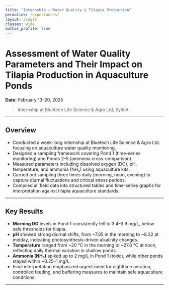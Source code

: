 ```yaml
---
title: "Internship — Water Quality & Tilapia Production"
permalink: /experiances/
layout: single
classes: wide
author_profile: true
---
```

<link rel="stylesheet" href="{{ '/assets/css/experiances.css' | relative_url }}">

<div class="project-wrap" markdown="1">
<div class="report-body" markdown="1">
  
# Assessment of Water Quality Parameters and Their Impact on Tilapia Production in Aquaculture Ponds
**Date:** February 13–20, 2025  

> Internship at Bluetech Life Science & Agro Ltd, Sylhet. 

---

## Overview
- Conducted a week-long internship at Bluetech Life Science & Agro Ltd. focusing on aquaculture water quality monitoring.  
- Designed a sampling framework covering Pond 1 (time-series monitoring) and Ponds 2–5 (ammonia cross-comparison).  
- Measured parameters including dissolved oxygen (DO), pH, temperature, and ammonia (NH₃) using aquaculture kits.  
- Carried out sampling three times daily (morning, noon, evening) to capture diurnal fluctuations and critical stress periods.  
- Compiled all field data into structured tables and time-series graphs for interpretation against tilapia aquaculture standards.  

---

## Key Results
- **Morning DO** levels in Pond 1 consistently fell to 3.4–3.9 mg/L, below safe thresholds for tilapia.  
- **pH** showed strong diurnal shifts, from ~7.05 in the morning to ~8.32 at midday, indicating photosynthesis-driven alkalinity changes.  
- **Temperature** ranged from ~20 °C in the morning to ~27.6 °C at noon, reflecting daily thermal variation in shallow ponds.  
- **Ammonia (NH₃)** spiked up to 2 mg/L in Pond 1 (toxic), while other ponds stayed within ~0.25–1 mg/L.  
- Final interpretation emphasized urgent need for nighttime aeration, controlled feeding, and buffering measures to maintain safe aquaculture conditions.

---

<div class="report-images">
  <img src="{{ '/images/I1.png'  | relative_url }}" alt="" />
  <img src="{{ '/images/I2.png'  | relative_url }}" alt="" />
  <img src="{{ '/images/I3.png'  | relative_url }}" alt="" />
  <img src="{{ '/images/I4.png'  | relative_url }}" alt="" />
  <img src="{{ '/images/I5.png'  | relative_url }}" alt="" />
  <img src="{{ '/images/I6.png'  | relative_url }}" alt="" />
  <img src="{{ '/images/I7.png'  | relative_url }}" alt="" />
  <img src="{{ '/images/I8.png'  | relative_url }}" alt="" />
  <img src="{{ '/images/I9.png'  | relative_url }}" alt="" />
  <img src="{{ '/images/I10.png' | relative_url }}" alt="" />
  <img src="{{ '/images/I11.png' | relative_url }}" alt="" />
</div>
</div>
</div>

<script src="{{ '/assets/js/experiances.js' | relative_url }}"></script>
